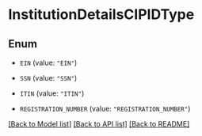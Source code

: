 # InstitutionDetailsCIPIDType

## Enum


* `EIN` (value: `"EIN"`)

* `SSN` (value: `"SSN"`)

* `ITIN` (value: `"ITIN"`)

* `REGISTRATION_NUMBER` (value: `"REGISTRATION_NUMBER"`)


[[Back to Model list]](../README.md#documentation-for-models) [[Back to API list]](../README.md#documentation-for-api-endpoints) [[Back to README]](../README.md)


